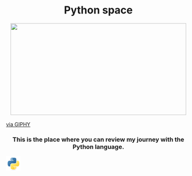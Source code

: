 <h1 align="center">Python space</h1>

<p align="center">
  <img src="https://media.giphy.com/media/coxQHKASG60HrHtvkt/giphy.gif" width="480" height="251" frameBorder="0" class="giphy-embed" allowFullScreen></img><p><a href="https://giphy.com/gifs/coxQHKASG60HrHtvkt">via GIPHY</a></p>
</p>

<h3 align="center">This is the place where you can review my journey with the Python language.</h3>

<p align="left"> <a href="https://www.python.org" target="_blank" rel="noreferrer"> <img src="https://raw.githubusercontent.com/devicons/devicon/master/icons/python/python-original.svg" alt="python" width="40" height="40"/> </a> </p>

